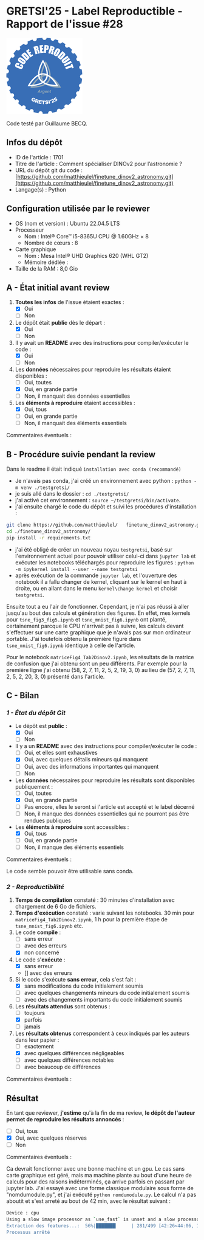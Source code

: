 # GRETSI'25 - Label Reproductible - Rapport de l'issue #28

![](../../img/label_argent.png)

Code testé par Guillaume BECQ.

## Infos du dépôt

* ID de l'article : 1701
* Titre de l'article : Comment spécialiser DINOv2 pour l’astronomie ?
* URL du dépôt git du code : [https://github.com/matthieulel/finetune_dinov2_astronomy.git](https://github.com/matthieulel/finetune_dinov2_astronomy.git)
* Langage(s) : Python

## Configuration utilisée par le reviewer

* OS (nom et version) : Ubuntu 22.04.5 LTS
* Processeur
  * Nom : Intel® Core™ i5-8365U CPU @ 1.60GHz × 8
  * Nombre de cœurs : 8
* Carte graphique
  * Nom : Mesa Intel® UHD Graphics 620 (WHL GT2)
  * Mémoire dédiée :
* Taille de la RAM : 8,0 Gio

## A - État initial avant review

1. **Toutes les infos** de l'issue étaient exactes :
   * [X] Oui
   * [ ] Non
2. Le dépôt était **public** dès le départ :
   * [X] Oui
   * [ ] Non
3. Il y avait un **README** avec des instructions pour compiler/exécuter le code :
   * [X] Oui
   * [ ] Non
4. Les **données** nécessaires pour reproduire les résultats étaient disponibles :
   * [ ] Oui, toutes
   * [X] Oui, en grande partie
   * [ ] Non, il manquait des données essentielles
5. Les **éléments à reproduire** étaient accessibles :
   * [X] Oui, tous
   * [ ] Oui, en grande partie
   * [ ] Non, il manquait des éléments essentiels

Commentaires éventuels :

## B - Procédure suivie pendant la review

Dans le readme il était indiqué `installation avec conda (recommandé)`

* Je n'avais pas conda, j'ai créé un environnement avec python :
`python -m venv ./testgretsi/`
* je suis allé dans le dossier : `cd ./testgretsi/`
* j'ai activé cet environnement : `source ~/testgretsi/bin/activate`.
* j'ai ensuite chargé le code du dépôt et suivi les procédures d'installation :

```bash
git clone https://github.com/matthieulel/   finetune_dinov2_astronomy.git`  
cd ./finetune_dinov2_astronomy/    
pip install -r requirements.txt  
```

* j'ai été obligé de créer un nouveau noyau `testgretsi`, basé sur l'environnement actuel pour pouvoir utiliser celui-ci dans `jupyter lab` et exécuter les notebooks téléchargés pour reproduire les figures : `python -m ipykernel install --user --name testgretsi`
* après exécution de la commande `jupyter lab`, et l'ouverture des notebook il a fallu changer de kernel, cliquant sur le kernel en haut à droite, ou en allant dans le menu `kernel\change kernel` et choisir `testgretsi`.

Ensuite tout a eu l'air de fonctionner.
Cependant, je n'ai pas réussi à aller jusqu'au bout des calculs et génération des figures.
En effet, mes kernels pour `tsne_fig3_fig5.ipynb` et `tsne_mnist_fig6.ipynb` ont planté, certainement parcque le CPU n'arrivait pas à suivre, les calculs devant s'effectuer sur une carte graphique que je n'avais pas sur mon ordinateur portable.
J'ai toutefois obtenu la première figure dans `tsne_mnist_fig6.ipynb` identique à celle de l'article.

Pour le notebook `matriceFig4_Tab2Dinov2.ipynb`, les résultats de la matrice de confusion que j'ai obtenu sont un peu différents.
Par exemple pour la première ligne j'ai obtenu (58, 2, 7, 11, 2, 5, 2, 19, 3, 0) au lieu de (57, 2, 7, 11, 2, 5, 2, 20, 3, 0) présenté dans l'article.

## C - Bilan

### _1 - État du dépôt Git_

* Le dépôt est **public** :
  * [X] Oui
  * [ ] Non
* Il y a un **README** avec des instructions pour compiler/exécuter le code :
  * [ ] Oui, et elles sont exhaustives
  * [X] Oui, avec quelques détails mineurs qui manquent
  * [ ] Oui, avec des informations importantes qui manquent
  * [ ] Non
* Les **données** nécessaires pour reproduire les résultats sont disponibles publiquement :
  * [ ] Oui, toutes
  * [X] Oui, en grande partie
  * [ ] Pas encore, elles le seront si l'article est accepté et le label décerné
  * [ ] Non, il manque des données essentielles qui ne pourront pas être rendues publiques
* Les **éléments à reproduire** sont accessibles :
  * [X] Oui, tous
  * [ ] Oui, en grande partie
  * [ ] Non, il manque des éléments essentiels

Commentaires éventuels :

Le code semble pouvoir être utilisable sans conda.

### _2 - Reproductibilité_

1. **Temps de compilation** constaté : 30 minutes d'installation avec chargement de 6 Go de fichiers.
2. **Temps d'exécution** constaté : varie suivant les notebooks. 30 min pour `matriceFig4_Tab2Dinov2.ipynb`, 1 h pour la première étape de `tsne_mnist_fig6.ipynb` etc.
3. Le code **compile** :
   * [ ] sans erreur
   * [ ] avec des erreurs
   * [X] non concerné
4. Le code s'**exécute** :
   * [X] sans erreur
   * [] avec des erreurs
5. Si le code s'exécute **sans erreur**, cela s'est fait :
   * [X] sans modifications du code initialement soumis
   * [ ] avec quelques changements mineurs du code initialement soumis
   * [ ] avec des changements importants du code initialement soumis
6. Les **résultats attendus** sont obtenus :
   * [ ] toujours
   * [X] parfois
   * [ ] jamais
7. Les **résultats obtenus** correspondent à ceux indiqués par les auteurs dans leur papier :
   * [ ] exactement
   * [X] avec quelques différences négligeables
   * [ ] avec quelques différences notables
   * [ ] avec beaucoup de différences

Commentaires éventuels :

## Résultat

En tant que reviewer, **j'estime** qu'à la fin de ma review, **le dépôt de l'auteur permet de reproduire les résultats annoncés** :

* [ ] Oui, tous
* [X] Oui, avec quelques réserves
* [ ] Non

Commentaires éventuels :

Ca devrait fonctionner avec une bonne machine et un gpu.
Le cas sans carte graphique est géré, mais ma machine plante au bout d'une heure de calculs pour des raisons indéterminés, ça arrive parfois en passant par jupyter lab. J'ai essayé avec une forme classique modulaire sous forme de "nomdumodule.py", et j'ai exécuté `python nomdumodule.py`.
Le calcul n'a pas aboutit et s'est arreté au bout de 42 min, avec le résultat suivant :

```bash
Device : cpu
Using a slow image processor as `use_fast` is unset and a slow processor was saved with this model. `use_fast=True` will be the default behavior in v4.52, even if the model was saved with a slow processor. This will result in minor differences in outputs. You'll still be able to use a slow processor with `use_fast=False`.
Extraction des features...:  56%|███████▎     | 281/499 [42:26<44:06, 12.14s/it]
Processus arrêté
```
